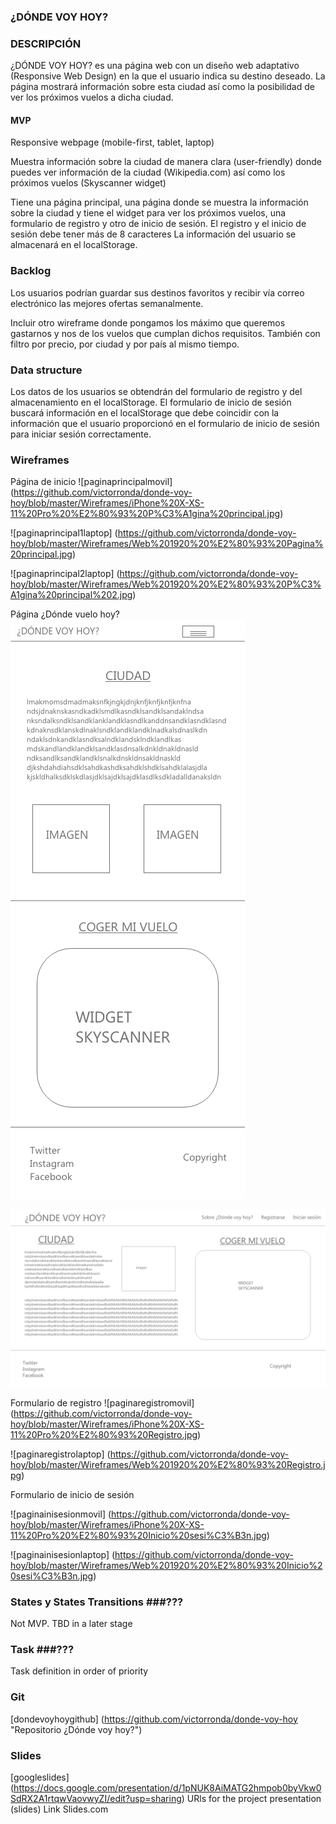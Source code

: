 ### ¿DÓNDE VOY HOY?



### DESCRIPCIÓN

¿DÓNDE VOY HOY? es una página web con un diseño web adaptativo (Responsive Web Design) en la que el usuario indica su destino deseado. La página mostrará información sobre esta ciudad así como la posibilidad de ver los próximos vuelos a dicha ciudad.


#### MVP

Responsive webpage (mobile-first, tablet, laptop)

Muestra información sobre la ciudad de manera clara (user-friendly) donde puedes ver información de la ciudad (Wikipedia.com) así como los próximos vuelos (Skyscanner widget)

Tiene una página principal, una página donde se muestra la información sobre la ciudad y tiene el widget para ver los próximos vuelos, una formulario de registro y otro de inicio de sesión.
El registro y el inicio de sesión debe tener más de 8 caracteres
La información del usuario se almacenará en el localStorage.


### Backlog

Los usuarios podrían guardar sus destinos favoritos y recibir vía correo electrónico las mejores ofertas semanalmente.

Incluir otro wireframe donde pongamos los máximo que queremos gastarnos y nos de los vuelos que cumplan dichos requisitos. También con filtro por precio, por ciudad y por país al mismo tiempo.


### Data structure

Los datos de los usuarios se obtendrán del formulario de registro y del almacenamiento en el localStorage. El formulario de inicio de sesión buscará información en el localStorage que debe coincidir con la información que el usuario proporcionó en el formulario de inicio de sesión para iniciar sesión correctamente.


### Wireframes




Página de inicio
![paginaprincipalmovil] (https://github.com/victorronda/donde-voy-hoy/blob/master/Wireframes/iPhone%20X-XS-11%20Pro%20%E2%80%93%20P%C3%A1gina%20principal.jpg)


![paginaprincipal1laptop] (https://github.com/victorronda/donde-voy-hoy/blob/master/Wireframes/Web%201920%20%E2%80%93%20Pagina%20principal.jpg)

![paginaprincipal2laptop] (https://github.com/victorronda/donde-voy-hoy/blob/master/Wireframes/Web%201920%20%E2%80%93%20P%C3%A1gina%20principal%202.jpg)



Página ¿Dónde vuelo hoy?
![paginadvhmovil](https://github.com/victorronda/donde-voy-hoy/blob/master/Wireframes/iPhone%20X-XS-11%20Pro%20%E2%80%93%20P%C3%A1gina%20secci%C3%B3n%20%C2%BFA%20d%C3%B3nde%20voy%20hoy.jpg)


![paginadvhlaptop](https://github.com/victorronda/donde-voy-hoy/blob/master/Wireframes/Web%201920%20%E2%80%93%20P%C3%A1gina%20secci%C3%B3n%20%C2%BFA%20d%C3%B3nde%20voy%20hoy.jpg)



Formulario de registro
![paginaregistromovil] (https://github.com/victorronda/donde-voy-hoy/blob/master/Wireframes/iPhone%20X-XS-11%20Pro%20%E2%80%93%20Registro.jpg)

![paginaregistrolaptop] (https://github.com/victorronda/donde-voy-hoy/blob/master/Wireframes/Web%201920%20%E2%80%93%20Registro.jpg)


Formulario de inicio de sesión

![paginainisesionmovil] (https://github.com/victorronda/donde-voy-hoy/blob/master/Wireframes/iPhone%20X-XS-11%20Pro%20%E2%80%93%20Inicio%20sesi%C3%B3n.jpg)

![paginainisesionlaptop] (https://github.com/victorronda/donde-voy-hoy/blob/master/Wireframes/Web%201920%20%E2%80%93%20Inicio%20sesi%C3%B3n.jpg)



### States y States Transitions ###???

Not MVP. TBD in a later stage


### Task ###???

Task definition in order of priority


### Git ###

[dondevoyhoygithub] (https://github.com/victorronda/donde-voy-hoy "Repositorio ¿Dónde voy hoy?")


### Slides ###

[googleslides] (https://docs.google.com/presentation/d/1pNUK8AiMATG2hmpob0byVkw0SdRX2A1rtqwVaovwyZI/edit?usp=sharing)
URls for the project presentation (slides) Link Slides.com
